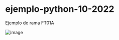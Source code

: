 # ejemplo-python-10-2022

Ejemplo de rama FT01A

![image](https://user-images.githubusercontent.com/16636086/194099738-35c6b887-b3d3-4c35-be04-d876ffffcfe5.png)
